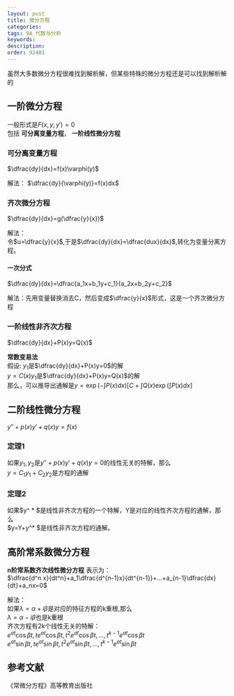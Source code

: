 ```yaml
---
layout: post
title: 微分方程
categories:
tags: 9A_代数与分析
keywords:
description:
order: 92401
---
```


虽然大多数微分方程很难找到解析解，但某些特殊的微分方程还是可以找到解析解的
## 一阶微分方程
一般形式是$F(x,y,y')=0$  
包括 **可分离变量方程**， **一阶线性微分方程**  


### 可分离变量方程
$\dfrac{dy}{dx}=f(x)\varphi(y)$  


解法：
$\dfrac{dy}{\varphi(y)}=f(x)dx$


### 齐次微分方程
$\dfrac{dy}{dx}=g(\dfrac{y}{x})$


解法：  
令$u=\dfrac{y}{x}$,于是$\dfrac{dy}{dx}=\dfrac{dux}{dx}$,转化为变量分离方程。  

#### 一次分式
$\dfrac{dy}{dx}=\dfrac{a_1x+b_1y+c_1}{a_2x+b_2y+c_2}$  


解法：先用变量替换消去C，然后变成$\dfrac{y}{x}$形式，这是一个齐次微分方程  


### 一阶线性非齐次方程
$\dfrac{dy}{dx}+P(x)y=Q(x)$  


**常数变易法**  
假设:
$y_1$是$\dfrac{dy}{dx}+P(x)y=0$的解  
$y=C(x)y_1$是$\dfrac{dy}{dx}+P(x)y=Q(x)$的解  
那么，可以推导出通解是$y=\exp(-\int P(x)dx)[C+\int Q(x)\exp(\int P(x)dx]$  


## 二阶线性微分方程

$y''+p(x)y'+q(x)y=f(x)$  


### 定理1
如果$y_1,y_2$是$y''+p(x)y'+q(x)y=0$的线性无关的特解，那么  
$y=C_1y_1+C_2y_2$是方程的通解  
### 定理2
如果$y^ * $是线性非齐次方程的一个特解，Y是对应的线性齐次方程的通解，那么  
$y=Y+y^* $是线性非齐次方程的通解。  

## 高阶常系数微分方程
**n阶常系数齐次线性微分方程** 表示为：  
$\dfrac{d^n x}{dt^n}+a_1\dfrac{d^{n-1}x}{dt^{n-1}}+...+a_{n-1}\dfrac{dx}{dt}+a_nx=0$   


解法：  
如果$\lambda=\alpha+i\beta$是对应的特征方程的k重根,那么  
$\lambda=\alpha-i\beta$也是k重根  
齐次方程有2k个线性无关的特解：  
$e^{at}\cos\beta t,te^{at}\cos \beta t, t^2e^{at}\cos\beta t,...,t^{k-1}e^{at}\cos\beta t$  
$e^{at}\sin\beta t,te^{at}\sin \beta t, t^2e^{at}\sin\beta t,...,t^{k-1}e^{at}\sin\beta t$  



## 参考文献
《常微分方程》高等教育出版社
